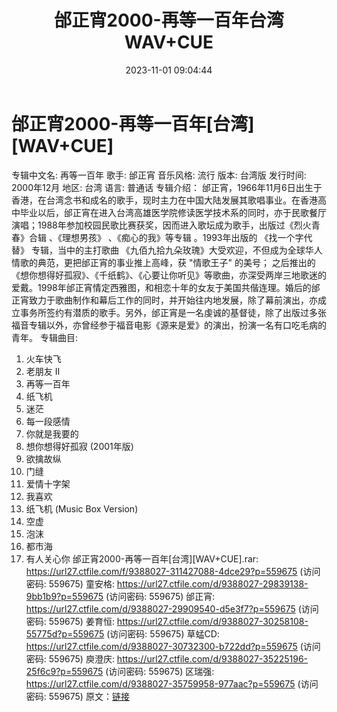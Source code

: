 ﻿---
title: 邰正宵2000-再等一百年台湾WAV+CUE
date: 2023-11-01 09:04:44
categories: WAV车载音乐、镜像
tags: 华语中文
---
# 邰正宵2000-再等一百年[台湾][WAV+CUE]

专辑中文名: 再等一百年
歌手: 邰正宵
音乐风格: 流行
版本: 台湾版
发行时间: 2000年12月
地区: 台湾
语言: 普通话
专辑介绍：
邰正宵，1966年11月6日出生于香港，在台湾念书和成名的歌手，现时主力在中国大陆发展其歌唱事业。在香港高中毕业以后，邰正宵在进入台湾高雄医学院修读医学技术系的同时，亦于民歌餐厅演唱；1988年参加校园民歌比赛获奖，因而进入歌坛成为歌手，出版过《烈火青春》合辑
、《理想男孩》 、《痴心的我》等专辑 。1993年出版的 《找一个字代替》 专辑，当中的主打歌曲
《九佰九拾九朵玫瑰》大受欢迎，不但成为全球华人情歌的典范，更把邰正宵的事业推上高峰，获 "情歌王子" 的美号；
之后推出的《想你想得好孤寂》、《千纸鹤》、《心要让你听见》等歌曲，亦深受两岸三地歌迷的爱戴。1998年邰正宵情定西雅图，和相恋十年的女友于美国共偕连理。婚后的邰正宵致力于歌曲制作和幕后工作的同时，并开始往内地发展，除了幕前演出，亦成立事务所签约有潜质的歌手。另外，邰正宵是一名虔诚的基督徒，除了出版过多张福音专辑以外，亦曾经参于福音电影《源来是爱》的演出，扮演一名有口吃毛病的青年。
专辑曲目:
01. 火车快飞
02. 老朋友 II
03. 再等一百年
04. 纸飞机
05. 迷茫
06. 每一段感情
07. 你就是我要的
08. 想你想得好孤寂 (2001年版)
09. 欲擒故纵
10. 门缝
11. 爱情十字架
12. 我喜欢
13. 纸飞机 (Music Box Version)
14. 空虚
15. 泡沫
16. 都市海
17. 有人关心你
邰正宵2000-再等一百年[台湾][WAV+CUE].rar: https://url27.ctfile.com/f/9388027-311427088-4dce29?p=559675
(访问密码: 559675)
童安格: https://url27.ctfile.com/d/9388027-29839138-9bb1b9?p=559675
(访问密码: 559675)
邰正宵: https://url27.ctfile.com/d/9388027-29909540-d5e3f7?p=559675
(访问密码: 559675)
姜育恒: https://url27.ctfile.com/d/9388027-30258108-55775d?p=559675
(访问密码: 559675)
草蜢CD: https://url27.ctfile.com/d/9388027-30732300-b722dd?p=559675
(访问密码: 559675)
庾澄庆: https://url27.ctfile.com/d/9388027-35225196-25f6c9?p=559675
(访问密码: 559675)
区瑞强: https://url27.ctfile.com/d/9388027-35759958-977aac?p=559675
(访问密码: 559675)
原文：[链接](https://blog.sina.com.cn/s/blog_1647c7e76010313p9.html)